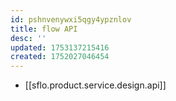 ```yaml
---
id: pshnvenywxi5qgy4ypznlov
title: flow API
desc: ''
updated: 1753137215416
created: 1752027046454
---
```



- [[sflo.product.service.design.api]]